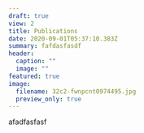 ```yaml
---
draft: true
view: 2
title: Publications
date: 2020-09-01T05:37:10.383Z
summary: fafdasfasdf
header:
  caption: ""
  image: ""
featured: true
image:
  filename: 32c2-fwnpcnt0974495.jpg
  preview_only: true
---
```

afadfasfasf